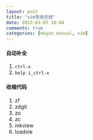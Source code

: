 ```yaml
---
layout: post
title: "vim常用总结"
date: 2013-03-07 10:44
comments: true
categories: [moyan manual, vim]
---
```


#### 自动补全

1. `ctrl-x`
2. `help i_ctrl-x`

#### 收缩代码

1. zf
2. zdgit
3. zo
4. zc
5. mkview
6. loadvie
